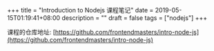 +++
title = "Introduction to Nodejs 课程笔记"
date = 2019-05-15T01:19:41+08:00
description = ""
draft = false
tags = ["nodejs"]
+++

课程的仓库地址: [https://github.com/frontendmasters/intro-node-js](https://github.com/frontendmasters/intro-node-js)

